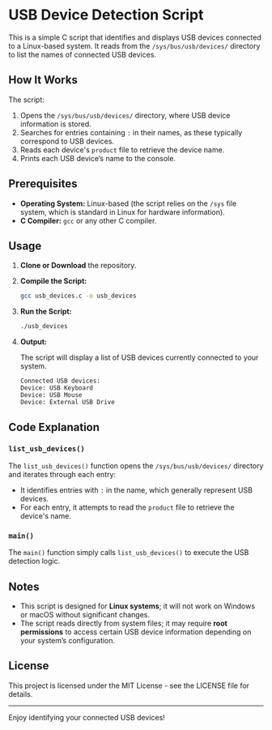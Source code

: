 # USB Device Detection Script

This is a simple C script that identifies and displays USB devices connected to a Linux-based system. It reads from the `/sys/bus/usb/devices/` directory to list the names of connected USB devices.

## How It Works

The script:
1. Opens the `/sys/bus/usb/devices/` directory, where USB device information is stored.
2. Searches for entries containing `:` in their names, as these typically correspond to USB devices.
3. Reads each device's `product` file to retrieve the device name.
4. Prints each USB device’s name to the console.

## Prerequisites

- **Operating System:** Linux-based (the script relies on the `/sys` file system, which is standard in Linux for hardware information).
- **C Compiler:** `gcc` or any other C compiler.

## Usage

1. **Clone or Download** the repository.

2. **Compile the Script:**

    ```bash
    gcc usb_devices.c -o usb_devices
    ```

3. **Run the Script:**

    ```bash
    ./usb_devices
    ```

4. **Output:**

    The script will display a list of USB devices currently connected to your system.

    ```
    Connected USB devices:
    Device: USB Keyboard
    Device: USB Mouse
    Device: External USB Drive
    ```

## Code Explanation

### `list_usb_devices()`

The `list_usb_devices()` function opens the `/sys/bus/usb/devices/` directory and iterates through each entry:
- It identifies entries with `:` in the name, which generally represent USB devices.
- For each entry, it attempts to read the `product` file to retrieve the device's name.

### `main()`

The `main()` function simply calls `list_usb_devices()` to execute the USB detection logic.

## Notes

- This script is designed for **Linux systems**; it will not work on Windows or macOS without significant changes.
- The script reads directly from system files; it may require **root permissions** to access certain USB device information depending on your system’s configuration.

## License

This project is licensed under the MIT License - see the LICENSE file for details.

---

Enjoy identifying your connected USB devices!

